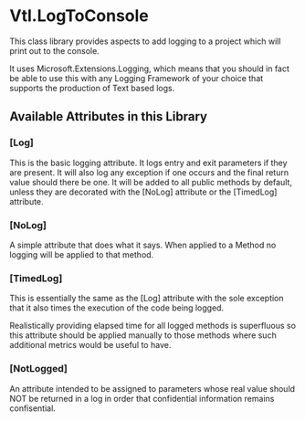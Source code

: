 # Vtl.LogToConsole



This class library provides aspects to add logging to a project which will print out to the console.

It uses Microsoft.Extensions.Logging, which means that you should in fact be able to use this with any Logging Framework of your choice that supports the production of Text based logs.

## Available Attributes in this Library

### [Log]


This is the basic logging attribute.  It logs entry and exit parameters if they are present.
It will also log any exception if one occurs and the final return value should there be one. 
It will be added to all public methods by default, unless they are decorated with the [NoLog] attribute
or the [TimedLog] attribute.


### [NoLog]

A simple attribute that does what it says.  When applied to a Method no logging will be applied to that method.


### [TimedLog]

This is essentially the same as the [Log] attribute with the sole exception that it also times the execution of the code being logged.

Realistically providing elapsed time for all logged methods is superfluous so this attribute should be applied manually to those methods where such additional metrics would be useful to have.

### [NotLogged]

An attribute intended to be assigned to parameters whose real value should NOT be returned in a log in order that confidential information remains confisential.